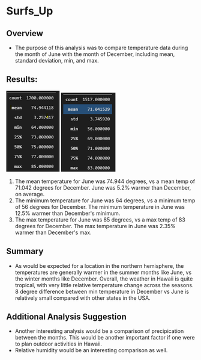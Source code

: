 # Surfs_Up
## Overview
* The purpose of this analysis was to compare temperature data during the month of June with the month of December, including mean, standard deviation, min, and max.

## Results:
![alt text](https://github.com/XZandermarsh/Surfs_Up/blob/main/june_results.png "June Temperature Results")
![alt text](https://github.com/XZandermarsh/Surfs_Up/blob/main/dec_results.png "December Temperature Results")

1. The mean temperature for June was 74.944 degrees, vs a mean temp of 71.042 degrees for December. June was 5.2% warmer than December, on average.
2. The minimum temperature for June was 64 degrees, vs a minimum temp of 56 degrees for December. The minimum temperature in June was 12.5% warmer than December's minimum.
3. The max temperature for June was 85 degrees, vs a max temp of 83 degrees for December. The max temperature in June was 2.35% warmer than December's max.

## Summary
* As would be expected for a location in the northern hemisphere, the temperatures are generally warmer in the summer months like June, vs the winter months like December. Overall, the weather in Hawaii is quite tropical, with very little relative temperature change across the seasons. 8 degree difference between min temperature in December vs June is relatively small compared with other states in the USA.

## Additional Analysis Suggestion
* Another interesting analysis would be a comparison of precipication between the months. This would be another important factor if one were to plan outdoor activities in Hawaii.
* Relative humidity would be an interesting comparison as well.
